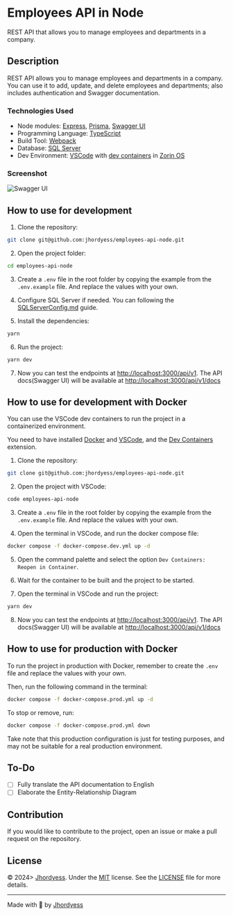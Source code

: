 # Employees API in Node

REST API that allows you to manage employees and departments in a company.

## Description

REST API allows you to manage employees and departments in a company. You can use it to add, update, and delete employees and departments; also includes authentication and Swagger documentation.

### Technologies Used

- Node modules: [Express](https://expressjs.com/), [Prisma](https://www.prisma.io/), [Swagger UI](https://swagger.io/tools/swagger-ui/)
- Programming Language: [TypeScript](https://www.typescriptlang.org/)
- Build Tool: [Webpack](https://webpack.js.org/)
- Database: [SQL Server](https://www.microsoft.com/en/sql-server/sql-server-downloads)
- Dev Environment: [VSCode](https://code.visualstudio.com/) with [dev containers](https://code.visualstudio.com/docs/devcontainers/containers) in [Zorin OS](https://zorinos.com/)

### Screenshot
              
![Swagger UI](https://res.cloudinary.com/jhordyess/image/upload/v1706310640/empleados-api-node/swagger.png)

## How to use for development

1. Clone the repository:

```bash
git clone git@github.com:jhordyess/employees-api-node.git
```

2. Open the project folder:

```bash
cd employees-api-node
```

3. Create a `.env` file in the root folder by copying the example from the `.env.example` file. And replace the values with your own.

4. Configure SQL Server if needed. You can following the [SQLServerConfig.md](./docs/SQLServerConfig.md) guide.

5. Install the dependencies:

```bash
yarn
```

6. Run the project:

```bash
yarn dev
```

7. Now you can test the endpoints at <http://localhost:3000/api/v1>. The API docs(Swagger UI) will be available at <http://localhost:3000/api/v1/docs>

## How to use for development with Docker

You can use the VSCode dev containers to run the project in a containerized environment.

You need to have installed [Docker](https://www.docker.com/) and [VSCode](https://code.visualstudio.com/), and the [Dev Containers](https://marketplace.visualstudio.com/items?itemName=ms-vscode-remote.remote-containers) extension.

1. Clone the repository:

```bash
git clone git@github.com:jhordyess/employees-api-node.git
```

2. Open the project with VSCode:

```bash
code employees-api-node
```

3. Create a `.env` file in the root folder by copying the example from the `.env.example` file. And replace the values with your own.

4. Open the terminal in VSCode, and run the docker compose file:

```bash
docker compose -f docker-compose.dev.yml up -d
```

5. Open the command palette and select the option `Dev Containers: Reopen in Container`.

6. Wait for the container to be built and the project to be started.

7. Open the terminal in VSCode and run the project:

```bash
yarn dev
```

8. Now you can test the endpoints at <http://localhost:3000/api/v1>. The API docs(Swagger UI) will be available at <http://localhost:3000/api/v1/docs>

## How to use for production with Docker

To run the project in production with Docker, remember to create the `.env` file and replace the values with your own.

Then, run the following command in the terminal:

```bash
docker compose -f docker-compose.prod.yml up -d
```

To stop or remove, run:

```bash
docker compose -f docker-compose.prod.yml down
```

Take note that this production configuration is just for testing purposes, and may not be suitable for a real production environment.

## To-Do

- [ ] Fully translate the API documentation to English
- [ ] Elaborate the Entity-Relationship Diagram

## Contribution

If you would like to contribute to the project, open an issue or make a pull request on the repository.

## License

© 2024> [Jhordyess](https://github.com/jhordyess). Under the [MIT](https://choosealicense.com/licenses/mit/) license. See the [LICENSE](./LICENSE) file for more details.

---

Made with 💪 by [Jhordyess](https://www.jhordyess.com/)

